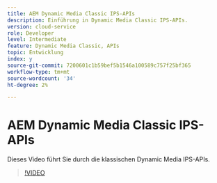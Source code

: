 ```yaml
---
title: AEM Dynamic Media Classic IPS-APIs
description: Einführung in Dynamic Media Classic IPS-APIs.
version: cloud-service
role: Developer
level: Intermediate
feature: Dynamic Media Classic, APIs
topic: Entwicklung
index: y
source-git-commit: 7200601c1b59bef5b1546a100589c757f25bf365
workflow-type: tm+mt
source-wordcount: '34'
ht-degree: 2%

---
```



# AEM Dynamic Media Classic IPS-APIs

Dieses Video führt Sie durch die klassischen Dynamic Media IPS-APIs.

>[!VIDEO](https://video.tv.adobe.com/v/335453?quality=9&learn=on)
